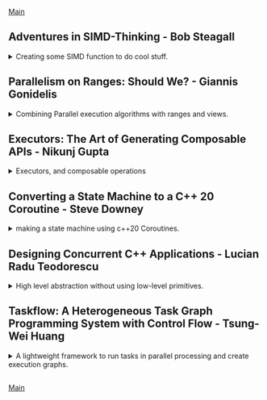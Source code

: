 <!--
// cSpell:ignore simd Steagall intrinsics cstdio immintrin loadu mmask storeu permutexvar permutex2var mmsetr maskz fmadd Giannis Gonidelis asynchrony KEWB unseq Nikunj Exascale randomizer kokkos hpx lcos Harel lconcore luceto cuda cudaflow sycl syclflow saxpy
 -->

[Main](README.md)

## Adventures in SIMD-Thinking - Bob Steagall

<details>
<summary>
Creating some SIMD function to do cool stuff.
</summary>

[Adventures in SIMD-Thinking](https://youtu.be/1FPobiebZLE)

> SIMD - Single instruction, multiple data

(getting high performance from running the same instruction on a register that contains more than one data point)

> Agenda
>
> - Create some usefull basis function using some SIMD (AVX-512) intrinsics.
> - Try some SIMD-style thinking to tackle a few interesting problems.
>   - Intra-register sorting.
>   - Fast linear median-of-seven filter.
>   - Fast small-kernel convolution.
> - No heavy code, but lots of pictures
>   - Thinking "vertically"

SSE/AVX registers

- SSE 2(~2000)/3(~2004)/4(~2008)
  - 8 registers, which is 128 bits/ 16 bytes / 4 floats(or int32_t)
- AVX 2 (~2013)
  - 16 regisers (256 bits)
  - allows permuting of 32-bit elements across the two 128 lanes
  - gather primitives
- AVX 512 (~2017)
  - 32 registers (512 bits)
  - allows permutting across all 128-bit lanes.
  - gather, scatter and compressed store primitives.
  - one /two/four sockets versions

getting started with some boiler plate code and functions

```cpp
#include <cstdio>
#include <cstdint>
#include <type_traits>
#ifdef __OPTIMIZE__
    #include <immintrin.h>
    #define KEWB_FORCE_INLINE inline __attribute__((__always_inline__))
#else
    #define __OPTIMIZE__
    #include <immintrin.h>
    #undef __OPTIMIZE__
    #define KEWB_FORCE_INLINE inline
#endif

namespace simd {
    using rf_512 = __m512; //float register type
    using ri_512 = __m512i; // int register type
    using msk_512 = uint32_t; //mask
    //..
}
```

### Basic Functions

registers can be treated as groups of values from the same type, and we do the same operation on all of them, masks allow us to choose which registers we change and which not.\
operations are done elementwise.\
we need to consider the order of lsb and msb.\
intrinsics can't be constexpr.

functions have different implementations for float and intgers, but are functionally the same.

- _load_value_ (float and integers) - to fill register with value
- _load_from_ - to fill register with a value from a pointer
- _masked_load_from_ - to load from memory with a mask and register value or a single value overload.
  - a mask means we either keep the value as it is or load from memory.
- _store_to_ - unaligned store in ptr destination
- _masked_store_to_ - store with mask
- _make_bit_mask_ - a template that creates bit masks from.
- _blend_ - combine two registers based on a mask (take from either register a or register b)
- _permute_ - reorder positions of the register based on the the values inside the intgers register
- _masked_permute_ - conditionally choose from a or a permuted version of b.
  - similar to blend with a, permute(b)
  - if mask is off, use a, if on, use the permuted value from b.
- _make_perm_map_ - a template that creates a permutation mask.
- _rotate_ - create a permutation mask and reorder
  - _rotate_down_
  - -rotate*up*
- _shift_down_, _shift_up_ - perform a blend of the rotated values with a register
- _shift_down_with_carry_,_shift_up_with_carry_ - blend two register, from a position, the rotation point partitions from which register ro take the value.
  - like taking a window from two registers, take parts of one register and some parts of another.
- _in_place_shift_down_with_carry_ - change the registers with the contents from the rotate.
- _add_,_sub_ - arithmetics (a+b,a-b)
- _fused_multiply_add_ - multiply two registers and then add a third register ((a\*b) + c)
  - usefull on convulsion algorithms, like a running total (sum product)
- _minimum_,_maximum_ - register with min/max values of the two register

```cpp
KEWB_FORCE_INLINE rf_512 load_value(float v)
{
    return _mm512_set1_ps(v);
}

KEWB_FORCE_INLINE ri_512 load_value(int32_t i)
{
    return _mm512_set1_epi32(i);
}

KEWB_FORCE_INLINE rf_512 load_from(float const * ptr_float)
{
    return _mm512_loadu_ps(ptr_float);
}

KEWB_FORCE_INLINE ri_512 load_from(float const * ptr_int)
{
    return _mm512_loadu_epi32i(ptr_int);
}

KEWB_FORCE_INLINE rf_512 masked_load_from(float const * ptr_float,rf_512 fill, msk_512 mask)
{
    return _mm512_mask_loadu_ps(fill,(__mmask16) mask,ptr_float);
}

KEWB_FORCE_INLINE rf_512 masked_load_from(float const * ptr_float,float fill, msk_512 mask)
{
    return _mm512_mask_loadu_ps(_mm512_set1_ps(fill),(__mmask16) mask,ptr_float);
}

KEWB_FORCE_INLINE void store_to(float * ptr_destination,rf_512 r)
{
    _mm512_storeu_ps(ptr_destination,r)
}

KEWB_FORCE_INLINE void store_to(float * ptr_destination,rf_512 r,msk_512 mask)
{
    _mm512_mask_storeu_ps(ptr_destination,(__mmask16)mask,r)
}

template <unsigned A = 0,....,unsigned P =0>
KEWB_FORCE_INLINE constexpr uint32_t make_bit_mask()
{
    //.. to much code for me to write, maybe I could use a folding expression here...
}

KEWB_FORCE_INLINE rf_512 blend(rf_512 a,rf_512 b,msk_512 mask)
{
    return _mm512_mask_blend_ps((__mmask16)mask,a,b);
}

KEWB_FORCE_INLINE rf_512 permute(rf_512 r,ri_512 perm)
{
    return _mm512_permutexvar_ps(perm,r);
}

KEWB_FORCE_INLINE rf_512 masked_permute(rf_512 a,rf_512 b,ri_512 perm,msk_512 mask)
{
    return _mm512_mask_permutexvar_ps(a,(__mmask16)mask,prem,b);
}

template <unsigned A,....,unsigned P>
KEWB_FORCE_INLINE constexpr ri_512 make_perm_mask()
{
    //static assert
    retrun _mmsetr_epi32(A,B,C,D,E,F,G,H,I,J,K,L,M,N,O,P)
}

template<int R>
KEWB_FORCE_INLINE rf_512 rotate(rf_512 r)
{
    if constexpr((R%16)==0)
    {
        return r;
    }
    else
    {
        constexpr int S = (R>0) ? (16 -(R & 16)) : -R;
        constexpr int A = (S+0) R % 16;
        constexpr int B = (S+1) R % 16;
        //...
        constexpr int O = (S+14) R % 16;
        constexpr int P = (S+15) R % 16;

        return _mm512_permutexvar_ps(_mmsetr_epi32(A,B,C,D,E,F,G,H,I,J,K,L,M,N,O,P),r);
    }
}

template<int R>
KEWB_FORCE_INLINE rf_512 rotate_down(rf_512 r)
{
    static_assert(R >= 0)
    return rotate<-R>(r);
}

template<int R>
KEWB_FORCE_INLINE rf_512 rotate_up(rf_512 r)
{
    static_assert(R >= 0)
    return rotate<R>(r);
}

template<int S>
KEWB_FORCE_INLINE rf_512 shift_down(rf_512 r)
{
    static_assert(S >= 0 && S<=16)
    return blend(rotate_down<S>(r),load_value(0.0f), shift_down_blend_mask<S>());
}

template<int S>
KEWB_FORCE_INLINE rf_512 shift_up(rf_512 r)
{
    static_assert(S >= 0 && S<=16)
    return blend(rotate_up<S>(r),load_value(0.0f), shift_up_blend_mask<S>());
}

template<int S>
KEWB_FORCE_INLINE rf_512 shift_down_with_carry(rf_512 a,ref_512 b)
{
    static_assert(S >= 0 && S<=16)
    return blend(rotate_down<S>(a),rotate_down<S>(b), shift_down_blend_mask<S>());
}

template<int S>
KEWB_FORCE_INLINE rf_512 shift_up_with_carry(rf_512 a,ref_512 b)
{
    static_assert(S >= 0 && S<=16)
    return blend(rotate_up<S>(a),rotate_up<S>(b), shift_up_blend_mask<S>());
}

template<int S>
KEWB_FORCE_INLINE void in_place_shift_down_with_carry(rf_512 &a,ref_512 &b)
{
    static_assert(S >= 0 && S<=16)
    constexpr msk_512 z_mask = (0xFFFFu >> (unsigned)S);
    constexpr msk_512 b_mask = ~z_mask & 0xFFFFu;
    ri_512 perm = make_shift_permutations<S,b_mask> ()
    a = _mm512_permutex2var_ps(a, perm,b);
    b = _mm512_maskz_permutex2var_ps((__mmask16)z_mask,b,perm,b)
}

KEWB_FORCE_INLINE rf_512 add(rf_512 a,ref_512 b)
{
    return _mm512_add_ps(a,b);
}

KEWB_FORCE_INLINE rf_512 sub(rf_512 a,ref_512 b)
{
    return _mm512_sub_ps(a,b);
}

KEWB_FORCE_INLINE rf_512 minimum(rf_512 a,ref_512 b)
{
    return _mm512_min_ps(a,b);
}
KEWB_FORCE_INLINE rf_512 maximum(rf_512 a,ref_512 b)
{
    return _mm512_max_ps(a,b);
}
```

now lets build some functions that use those building blocks

### Intra-register Sorting with Sorting networks.

- _compare_with_exchange_ - usefull for sorting, we can sort pairs of positions.

```cpp
KEWB_FORCE_INLINE rf_512 compare_with_exchange(rf_512 vals, ri_512 perm, msk_512 mask)
{
    rf_512 exch =permute(vals,perm); //create a permuted register.
    rf_512 v_min = minimum(vals,exch); // create register of minimums
    rf_512 v_max = maximum(vals,exch); // create register of maximums
    return blend(v_min,v_max,mask); // combine those register by mask.
}
```

> A sorting network (SN) is an abstract device build from:
>
> - A fixed number of "wires" which carry "values"
> - "comparators" which connect pairs of wires and swap the values on the wires if they are not in the desired order.

example:
![wikipedia](https://upload.wikimedia.org/wikipedia/commons/thumb/9/9b/SimpleSortingNetworkFullOperation.svg/650px-SimpleSortingNetworkFullOperation.svg.png)

1. start with unsorted data \[3,2,4,1]
2. first point tests and swaps between the first and third element, but since 3< 4, we don't swap \[3,2,4,1]
3. next, we compare_and exchange second and fourth elements, 2 > 1 so we swap \[3,1,4,2]
4. next, we can do two operations at the same time first and second, third and fourth. 3 > 1 (swap), 4>2 (swap) \[1,3,2,4]
5. and now we compare again, the second and third elements 3 >2 (swap) \[1,2,3,4]
6. our data is now sorted

there are Sorting networks listed for different sizes (number of wires), the less switching points, the better, the optimal networks were proven up to size 12.

we can use this sorting network to sort our registers efficiently.

(this really reminds me of algorithms to get number of bits with set bit masks)

```cpp
KEWB_FORCE_INLINE rf_512 sort_two_lanes_of_8(rf_512 vals)
{
    const ri_512 perm_0 = make_perm_mam<1,0,3,2,5,4,7,6,9,8,11,10,13,12,15,14>();
    constexpr mask_512 mask_0 = make_bit_mast<0,1,0,1,0,1,0,1,0,1,0,1,0,1,0,1>();

    const ri_512 perm_1 = make_perm_mam<3,2,1,0,7,6,5,4,11,10,9,8,15,14,13,12>();
    constexpr mask_512 mask_1 = make_bit_mast<0,0,1,1,0,0,1,1,0,0,1,1,0,0,1,1,>();
    //... repeat this few more times
    vals = compare_with_exchange(vals, perm0, mask0);
    vals = compare_with_exchange(vals, perm1, mask1);
    vals = compare_with_exchange(vals, perm2, mask2);
    vals = compare_with_exchange(vals, perm3, mask3);
    vals = compare_with_exchange(vals, perm4, mask4);
    vals = compare_with_exchange(vals, perm5, mask5);
    return vals;
}
```

he goes over an example of this and show how things get swapped. there will always be the same amount of calls, no branching.

### Fast Medain Filter

if we can sort into two lanes of eight, why not two lanes of seven? if we have 7 elements, the median is the fourth element.

median filters are good

> - Preserving edge features in a singal.
> - Preserving large discontinueties.
> - Eliminating outliers without blur.
> - De-noising.

function avx_median_of_7()
creating a windows of seven values, we run over the data, calculate median of seven, store them in an accumulator.

(some code that I'm not writing)

some benchmarking results. comparing _std::nth_element_, _std::sort_ and the _avx_median_of_7_ (what he built), for sorted values and random values. the simd function works faster, and it's working at linear time.

### Small Kernel Convolution

[Convolution wikipedia](https://en.wikipedia.org/wiki/Convolution).\
convolution, signal S, kernel K, output S*K is the confultion.
"every point of result s*k is equal to S at that point weighted by every point of K"
(something about centering)

real world applications

> - Signal and image processing
> - Probability and processing
> - Computer vision
> - Differential equations

example singal with six data points, kernel with three points, we get a result of size six. we center the kernel (the median value) on each of the signal points, and we start reducing the relevent signal points using the kernel as weights.

$
S\ Signal = s0,s1,s2...s6 \\
K\ Kernel = k0,k1,k2\\
R\ Result = r0,r1,r2...r6\\
r0 = s0*0 + s0k1 + s1k2\\
r1 = s0k0 + s1k1 + s2k2\\
r2 = s1k0 + s2k1 + s3k2\\
r3 = s2k0 + s3k1 + s4k2\\
r4 = s3k0 + s4k1 + s5k2\\
r5 = s4k0 + s5k1 + s6k2 \\
r6 = s5k0 + s6k1 + 0*k2 \\
$

we have windows in the size of the kernel, and we do a sum product on the element-wise multiplication. there is a connection between convolution and correlation. this is fitting for an simd algorithm _avx_convolve_.

(more code that i'm not writing).

using the _fused_multiply_add_ function from before. another sliding window algorithm.

benchmarking again, checking against [Intel MKL Math Kernel Library](https://en.wikipedia.org/wiki/Math_Kernel_Library). we get a nice speed up.

</details>

## Parallelism on Ranges: Should We? - Giannis Gonidelis

<details>
<summary>
Combining Parallel execution algorithms with ranges and views.
</summary>

[Parallelism on Ranges: Should We?](https://youtu.be/gA4HaQOlmSY),[slides](https://cppnow.digital-medium.co.uk/wp-content/uploads/2021/05/Parallelism-on-Ranges.pptx)

[HPX](https://github.com/STEllAR-GROUP/hpx) - concurrency and parrallism.

### Algorithms and Ranges

the stl came into life in 1998, with algorithms, containers and iterators. in c++17 parallelism algorithm were included in the stl, and the execution policies were introducted into the world. but we still didn't have:

> - Composability: Coding multiple sequencies is still inconvenient.
> - Performant Composability: immediate effect of lack of Composability.

[range-v3](https://github.com/ericniebler/range-v3) is a library that provides Composability. this makes code more readable, and has the potential to make it much faster.

> A range is:
>
> - an abstraction of "a sequence of items"
> - something iterable
>
> A range is actually:
>
> - a begin iterator & sentinel pair, where sentinel:
>   - an end iterator of the same type as begin iterator
>   - a value
>   - a distance from the begin iterator

in a `c_string` the begin iterator is the start of the chars, and the sentinel is the null-terminator. it can also be the address of the null terminator, or the distance from the start.

we no longer need to pass around the begin and end iterator

```c++
std::vector<int> v{1,2,3,4};
std::find(std::begin(v),std::end(v),3);
// ranges
ranges::find(v,3);
ranges::find(begin(v), sentinel<int>{4},3);
```

for composability, in this example we want to filter squared values which are odd (keep only even squared elements). with stl algorithms, we need to pass around the iterators, and we have temporary values. ranges don't require all that.

```cpp
std::vector<int> vi {1,2,3,4,5};
std::transform(std::begin(vi),std::end(vi),std::begin(vi),[](int i){return i*i;});
auto res = std::remove_if(std::begin(vi),std::end(vi),[](int i){return i%2 ==1;});

//ranges
auto rng = vi |
ranges::view::transform([](int i){return i*i;}) |
ranges::view::remove_if([](int i){return i%2==1;});
std::cout<< rng <<'\n';
```

views are lazy ranges algorithms that evaluate on demand, we only calculate it when we call it. range adaptors take a range and return a view. we employ the pipe operator, just like unix.

in c++20, ranges v3 are partial standardized, but unfortunately, we don't have execution policies with them.

### HPX

HPX, a standard conforming library for concurrency and parallism. it follows the same api as the stanard library. but it does it better. is's also a general purpose library, works for local development and distributed systems.\
provides parallelism and asynchrony, with stl parallel algorithms and "futures" that go past what other libraries provide.

- Reallocate work on the fly, avoid static scheduling.
- Always keep your threads busy, don't let them idle.
- dynamic scheduling of tasks, removing barriers.

uses the standard execution policies:

- sequential execution (`seq`)
- parallel execution (`par`)
- vector execution (`unseq`)
- parallel vector execution (`par_unseq`)
- asynchronous executuion (`par(task)`)
  - this is something we didn't have until now.

more control to the user over the parallelization.

we no longer block the execution, and the execution waits until we need the future.

```cpp
future<int> f1 =async(&fun);

// or

future<void> f2= for_each(par(task), std::begin(v),std::end(v), /* some lambda*/);


f2.get();
//or
f2.then(
    /* do next thing*/
)
```

hpx algorithm support

```cpp
hpx::reduce(par,std::cbegin(v),std::cend(v),/*some lambda*/);
//async
hpx::reduce(par(task),std::cbegin(v),std::cend(v),/*some lambda*/);
//ranges overloads
hpx::ranges::reduce(v,/*some lambda*/);
hpx::ranges::reduce(std::begin(v),sentinel,/*some lambda*/);
```

### Parallel Ranges

combining ranges and execution policies,

base form

```cpp
hpx::for_each(par, v.begin(), v.end(),/*lambad*/)
```

range form

```cpp
namespace hpx {
    namespace ranges{
        result_type for_each(ExPolicy policy, Rng rng, F f)
        {
            return for_each(policy, hpx::util::begin(rng),hpx::util::end(rng),f);
        }
    }
}
```

stage 1.5, iterator and sentinel

```cpp
namespace hpx {
    namespace ranges{
        result_type for_each(ExPolicy policy, Iter iter, Sentinel sent, F f)
        {
            auto new_end_iter = //do something with sentinel to get the end iterator with ranges::next, ranges::advance, ranges::distance... etc
            return base_impl::for_each(policy, iter,new_end_iter,f);
        }
    }
}
```

but the final goal is to use ranges and views,

```cpp

std::vector<int> vi {1,2,3,4,5};
auto rng = vi |
ranges::views::transfrom([](int i){return i*i;}) |
ranges::views::remove_if([](int i){return i % 2 ==1;});
```

options

> 1. provide combined implementations for each combination of operators (combinatorial explosion)
> 2. use fork-join strategy (also rejected)
> 3. fusion (this was chosen)

views are lazily evaluated, so we fuse together the stages.

some operation combinations are harder to parallelize like this than others:

> hard:
>
> - transform | remove_if
> - adjacent_remove_if | reverse
>
> easy:
>
> - transform | reverse
> - accumulate | transform

this depends on how the iterator types is exposed, and when we have temporaries, container resizing and predcates about more then one element things are more difficult.

```cpp
std::vector<int> vi(10'000'000);
std::iota(std::begin(vi),std::end(vi),1);

auto rng = vi |
ranges::views::transform([](int i){return i*i;}) |
ranges::views::reverse;


hpx::ranges::for_each(hpx::execution::par, rng,[](auto i){return i;});
```

hpx stages:

> - c++20 conformance
> - parallelize when single range argument input
> - parallelize when iterator-sentinel input
> - parallelize when input is composed from a chain of views

### Results

some things don't get performance boost from parallelization, and some do.

### Future Work

should we parallelize ranges?\
sometimes, yes. there are good and bad cases, we should take advantage of inherent fusion.

</details>

## Executors: The Art of Generating Composable APIs - Nikunj Gupta

<details>
<summary>
Executors, and composable operations
</summary>

[Executors: The Art of Generating Composable APIs](https://youtu.be/8rRTKWdfAOU),[slides](https://cppnow.digital-medium.co.uk/wp-content/uploads/2021/05/CNow-2021.pptx)

HPX - task based parallelism model, standard confirming with similar syntax. supports parallel, distributed and heterogenous applications, has light-weight threads. similar syntax for local and remote operations.

### Resilience

Exascale computing - 10^18 operations.\
SDC - silent data corruptions, not detected. usually have low probability for happening in a single processor, but will happen for thousends of them. do we even care about them?

### HPX Implementation

> assumptions:
>
> - No global variables for state changes.
> - use built-in constructs (channels)
> - Task do not change the input data parameters.
>   Task boundary is an ideal position to add resilience

example: task 1 computes a result and feeds it to task 2. but if there was a silent error, we can check the value (add resiliency, credability) before passing on the data. we use _Task Replay_ and _Task Replicate_.

async replay: do task A, if there is an exception, replay the task, if not, continue. this is done recursively.

async replicate: do task A some times.

```cpp
template <typename F, typename... Ts>
auto async_replay(std::size_t n, F&& f,TS&&... ts)
{
    using result_t = typename std::invoke_result<F,Ts..>::type;
    return detail::async_replay_helper<result_t>(n, std::forward<F>(f),std::forward<Ts>(ts)...);
}

template <typename Result, typename F, typename ... Ts>
hpx::future<Result> async_replay_helper(std::size_t n, F&& f,TS&&... ts)
{
    hpx::future<Result> f_ = hpx::async(f,ts...);
    return f_.then(hpx::launch::sync,
    [n, f=std::forward<F>(f),...ts = std::forward<Ts>(ts)](hpx::future<Result>&& f_)
        {
            if (f_.has_exception())
            {
                //get handle to exception
                auto ex = rethrow_on_abort_replay(f_);
                if (n!=0)
                {
                    return async_replay_helper(n-1,std::forward<F>(f),std:forward<Ts>(ts)...);
                }
                std::rethrow_exception(ex);
            }
            return hpx::make_ready_future(f_.get());
        }
    );
}
template <typename F, typename... Ts>
auto async_replicate(std::size_t n, F&& f,TS&&... ts)
{
    using result_t = typename std::invoke_result<F,Ts..>::type;

    std::vector<hpx::future<result_t>> results;
    results.reserve(n);

    for (std::size_t i =0; i!=n; ++i)
    {
        results.emplace_back(hpx::async(f,ts...));
    }
    return hpx::dataflow(
        hpx::launch::sync,
        [n](std::vector<hpx::future<result_t>>&& results) mutable {
            std::exception_ptr ex;
            for (auto && f: std::move(results))
            {
                if (!f.has_exception())
                {
                    return hpx::make_ready_future(f.get());
                }
                else
                {
                    ex =rethrow_on_abort_replicate();
                }
            }
               std::rethrow_exception(ex);
        },std::move(results));
}
```

### Implementation Variations

Algorithm based fault tolerance, based on validation function.

we can use the async replicate function to validate, as we have more than one valid result:

- intoduce consensus through vote functions
- introduce results validation through predicates
- introduce consensus on valid results from predicates.

**distributed software resilience**:\
 we need entities that are serializable, we can't send function pointers over network because of how the address randomizer works.

```cpp
template <typename Result, typename Pred, typename F, typename...Ts>
auto async_replay_helper(std::size_t n, Pred&& pred, F&& f, Ts&&... ts)
{
//..
//.. within lambda after `if(f.has_exception())`

auto && res = f.get();
if (!HPX_INVOKE(pred, res)&& n != 0)
{
// validation failed
// try again, with n-1;

return async_replay_helper(n-1, std::forward<Pred>(pred), std::forward<F>(f), std::forward<TS>(ts)...);
}
return hpx::make_ready_future(std::move(res));
}
```

now we have some results, and we want to reach a consensus

```cpp
template <typename Result, typename Vote, typename F, typename...Ts>
auto async_replicate_vote(std::size_t n, Vote&& vote, F&& f, Ts&&... ts)
{
//..
//.. within gpx::dataflow (vote is forward captured in the lambda

std::vector<hpx::future<Result>> exceptionless_results;
exceptionless_results.reserve(n);

std::exception_ptr ex;

for (auto&& f:std::move(results))
{
if (!f.has_exception())
{
exceptionless_results.emplace_back(f.get());
}
else
{
ex= rethrow_on_abort_replicate();
}
}

if (exceptionless_results.empty()
{
std::rethrow_exception(ex);
}

// where did valid results come from?
return hpx::make_ready_future(HPX_INVOKE(std::forward<Vote>(vote), std::move(valid_results));
}
```

the same scenario, but on different machine (distributed), we send the command over the network and then other machine does the action.

```cpp
template <typename Result, typename Vote, typename Action, typename...Ts>
auto async_replicate_vote(std::vector<hpx::id_type> ids, Vote&& vote, Action&& action, Ts&&... ts)
{
using result_t = typename std::invoke_result<Action, hpx::id_type, Ts..>::type;
std::vector<hpx::future<result_t>> results;
results.reserve(ids.size());

for (std::size_t i = 0; i != ids.size(); ++i)
{
    results.emplace_back(gpx::async(action,ids.at(i),ts..));
}
//..
}
```

the performace cost is based on how many futures are accessed, so there a small performance cost for replay+validate, but a high cost for replicate+validate.

some benchmarking.

### The Need For Executors

> if overheads are low, why not use it everywhere?

```cpp
auto f1 = hpx::async(my_func, args...);
//can be converted into
auto f2 = hpx::async_replay(n,my_func, args...);

auto f3= my_algorithm(args...);
//can be converted into
auto f4 = hpx::async_replay(n, my_algorithm, args);;

hpx::for_each(hpx::execution::par, my_range.begin(), my_range.end(), my_func);
//doesn't convery nicely
```

> "Executors are modular components for creating execution"\
> (P0443,2016)

executors work on an executing resource and provide abstraction over it.

```cpp
template<InputRange Ir, OutputRange Or>
auto some_algorithm(Ir&& ir, Or&& or)
{
//some work
}

//executor unaware algorithm
template<Executor Ex,InputRange Ir, OutputRange Or>
auto some_algorithm(Ex ex,Ir&& ir, Or&& or)
{
ex.execute(/* some work*/);
}

//executor aware algorithm
template<Executor Ex,InputRange Ir, OutputRange Or>
auto executor_aware_algorithm(Ex ex,Ir&& ir, Or&& or)
{
return algorithm(ex, std::forward<Ir>(ir), std::forward<Or>(or));
}
```

now we can have clean and composable API

```cpp
auto f1 = hpx::async(my_func, args...);
//can be converted into executor
auto f2 = hpx::async(ex,my_func, args...);

auto f3= my_algorithm(args...);
//can be converted into executor
auto f4 = my_algorithm(ex,args...);

hpx::for_each(hpx::execution::par, my_range.begin(), my_range.end(), my_func);
//can be converted into executor!
hpx::for_each(hpx::execution::par.on(ex), my_range.begin(), my_range.end(), my_func);
```

hpx executors (based on P0443R4):

member function:

- post - fire and forget
- sync_excute - blocking , like std::invoke
- async_excute - non blocking, like std::async(func, args...)
- bulk_async_excute - async_excute, but in bulk
- then_execute - support `.then()`
- bulk_then_execute - bulk version `.then()`

an executor can have one or more of those function. we want compile time performance, so we create customization points objects. we have executor categories

- is_one_way_executor - no channels to return results
- is_two_way_executor - has return results
- is_bulk_two_way_executor - for bulk operations.

### example

```cpp
hpx::async(ex, func, args...);
// calls
template<typename Executor>
struct async_dispatch<Executor, typename std::enable_if<traits::is_one_way_executor<Executor>>::value || traits::is_two_wat_executor<Executor>::value>::type>;

async_execute(std::forward<Executor(exec), std::forward<F>(f), std::forward<Ts>(ts)...);

exec.async_execute(std::forward<F>(f), std::forward<Ts>(ts)...);
```

now we go back to the resilience replay executor and add a way to handle two way execution

```cpp
template<typename BaseExecutor, typename Validate>
class replay_executor
{
private:
BaseExecutor & exec_;
std::size_t replay_count_;
Validate validator_;

public:

template<typename F>
explicit replay_executor(BaseExecutor& exec, std::size_t n, F&& f)
: exec_(exec), replay_count_(n), validator_(std::forward<F>(f))
{}

template<typename F, typename...Ts>
auto async_execute(F&& f, Ts&&... ts)const
{
return async_replay_validate(exec_, replat_count_, validator_, std::forward<F>(f), std::forward<Ts>(ts)...);
}
//...
};
```

and for the bulk two way executor, we add to the above class

```cpp
template <typename F, typename S, typename..Ts>
auto bulk_async_execute(F&& f, S const& shape, Ts&&... ts) const
{
using namespace hpx::parallel::execution;
std::size_t size = hpx::util::size(shape);
using result_type= typename detail::bulk_function_result<F,S,Ts...>::type;
using future_type= typename executor_future<BaseExecutor, result_type>::type;

std::vector<future_type> results;
results.resize(size);

hpx::lcos::local::latch l(size+1);

spawn_hierarchical(results,l, 0,size, num_task, f, hpx::util::begin(shape), ts...);
l.count_down_and_wait();
return results;
}
// this should be somewhere in teh spawn_hierarchical function
results[base+i] = async_execute(func, *it, ts...);
```

and the driver code itself

```cpp

hpx::execution::parallel_executor base_exec;
auto exec = hpx::resillency::experimental::make_replay_executor(base_exec,3);

auto f= hpx::async(exec, fuc, args...);
some_algorithm(exec, args...);
hpx::for_each(hpx::execution::par.on(exec), my_range.begin(), my_range.end(), my_func);
```

virtually no effort for the user, easy to add. it also produces clean and readable code as compared to replicate and replay, the executors are composbile!

> - Resilience executors are base-executor unaware.
> - Resilience executors are algorithm unaware.
> - Resilience executors are runtime unaware.

```cpp
hpx::kokkos::default_host_executor exec_;
auto exec = hpx::kokkos::resiliency::make_replay_executor(exec_, n, validate);
auto f = hpx::async(exec, func, args...);
```

</details>

## Converting a State Machine to a C++ 20 Coroutine - Steve Downey

<details>
<summary>
making a state machine using c++20 Coroutines.
</summary>

[Converting a State Machine to a C++ 20 Coroutine](https://youtu.be/Z8jHi9Cs6Ug), [slides](https://cppnow.digital-medium.co.uk/wp-content/uploads/2021/04/convert-state-machine-coroutine-slides-1.pdf)

> C++ 20 coroutines can naturally express in linear code components that are today written as state machines that wait on async operations.\
> This talk walks through using the low-level machinery and customization points in c++20 to convert a state machien, which waits at the end of steps for async service operations to complete, into a single coroutine that `co_awaits` those operations.

### Basics

C++20 Co Routines: Inaccurate summary

like a lambda, excepts:

> - the lambda is the return type
> - they control when they suspend
> - no stacks, threads or fibers

Stackfull vs stackless?

> stackless
>
> - they execute on the regular stack
> - the architectural model is very different from from fibers or threads.
> - Coroutine == Resumable Statefull Function

if it has `co_await`, it's a coroutine. there are some versions of a co_awaits:

- co_await
- co_yield
- co_return

a coroutine body.

```cpp
{
   promise-type promise {promise-constructor-arguments};
   try{
       co_await promise.initial_suspend();
       // function-body
   } catch(...){
       if (!initial-await-resume-called)
       {
            throw;
       }
       promise.unhandled_exception();

   }
   final-suspend:
    co_await promise.final_suspend();
}
```

> **terms defined:**
>
> - promise-type: determined by coroutine_traits<>, but usually a typedef in the return type.
> - promise-constructor-arguments: there parameters if there's a valid overload from promise-type that takes them, otherwise empty.
> - function-body: the body of the coroutine function
> - initial-await-resume-called: was the await_resume of the initial suspend called? did we start?
> - final-suspend: target for `co_return` which calls either `return_value` or `return_void` first then executes `goto final-suspend`.
>
> **awaitables**
>
> - bool await_read(): proceed or suspend, false is suspend.
> - await_suspend: callied if `await_read` is (contextually) false
>   - `void await_suspend(coroutine_handle<> h):` call `await_suspend` and suspend.
>   - `bool await_suspend(coroutine_handle<> h)`: call `await_suspend` and resume if false.
>   - `std::coroutine_handle<Z> await_suspend(coroutine_handle<> h)`: call `resume` on return.
> - T await*resume(): call when resume, T is the results of co_await. \_Awaitable* interface is programmer facing.

minimal example

```cpp
template <typename T>
struct awaitable: public std::suspend_always{
    //constexpr bool await_read() const noexcept{return false;} //from std::suspend always
    costexpr void await_suspend(coroutine_handle<> H) const noexcept {h.resume();}
    costexpr T await_resume() const noexcept {return T{};}
}
```

> **promises**
>
> - ReturnType::promise_type: typedef for the promise.
> - get_return_object(): the return type of the coroutine.
>   - `return_value()` : return value or...
>   - `return_void()`
>   - `return_`
> - initial_suspend(): initial suspend before body
> - final_suspend(): final suspend after body
> - unhandled_exception(): called if an exception escapes Promises and coroutine return types are library writer facing.
>
> GCC's Implementation is almost exactly a lambda\
> Theres an insane of an unnameable type that is tied to the particular coroutine frame, the type has a bit of astate that indicates where the `jmp` to upon entry goes to. The coroutine function allocates one of these, and ties it to the return type via the promise.

minimal example:

```cpp
#include <coroutine>

struct MinimalCoRo{
    struct promise_type{
        MinimalCoRo get_return_object(){
            return {.h_: std::coroutine_handle<promise_type>::from_promise(*this)};
        }
        std::suspend_always inital_suspend() noexcept{return {};}
        std::suspend_always final_suspend() noexcept{return {};}
        void unhandled_exception(){}
    };
std::coroutine_handle<promise_type> h_;
};

void before();
void after();

MinimalCoRo func()
{
    before();
    co_await std::suspend_always{};
    after();
}
```

### A Bit of Therory

> UML State Diagrams\
> Describes a "finite automaton", standardized as part of the Unified modeling language back in the last century.

- activation/deactivation
- sub-states
- orthogonal regions, effect nearly everything (think <kbd>CapsLock</kbd> and <kbd>NumLock</kbd> keys)

> UML based of Harel state charts:\
> A generalization of state machine diagrams more usable for human being, allows for grouping states with the same parameters together as the substate charts. Allows for history, returning to a state with the substate active when the the superstate left. A full formal model.

UMLs are models, but it doesn't necessarily translate 1-to-1 to code. tools can generate code based on a model, but it won't be the best (easiest, maintaible) way to express it. the state chart is a documention tool in some cases.

> **The Core Coroutine Transformation is to a State Machine**\
> C++20 coroutines are resumable functions. a coroutine is transformed into:
>
> - a handle to the frame holding the stack variables.
> - an indicator of where to resume
> - an instance comprising this particular execution.

The State is maintained in the coroutine frame. the coroutine frame is equivalent to the member variables of an object.\
`co_await` points are the states: the coroutine is waiting for input (to resume).\
_Resumptions_ are transitions firing. When a transition fires the coroutine can decide how to proceed to the next state.

State machines aren't just ways to implement regex, there are large state machines and (mostly) small state machines. for large state machine management tools are needed.\
writing down the state machine model helps clarify the transitions.

most state machines are simple, and have different paths:

- **Golden path** - things go well.
- **Error path** - things go badly in expected ways:
  - bad input
  - file not found
- **Failure path** - things go badly in unexpected ways:
  - "2+2 ==5"

The 7&pm; rule (seven plus-minus two), this is about the size of a state machine we can mentally model, anything larger requires extrating substates or using management tools to maintain.

> "Generality might mean `goto`"

some times statemachines have states that can be reached from any other state, and states might need to go forward of backwards. this is ok, because we don't leave the scope of the machine / coroutine.

> **Suspension and Decision**: guarded transitions just _if tests_ after a suspension point.

in the diagrams, these are labels next to a transition. decision from input on where to transition.

there are not standard library solutions and coroutine types defined as of c++20. there might be some added in the c++23 release. this isn't something new, in earlier versions of c++ it was expected of users to write their own containers and iterators types. it's okay for users and library writers to write and handcraft types. this is part of how the standardization process works. the community understands what is needed, what works and what is important. coroutines can be implemented by the users, and any additions to the standard won't break them.

### Simple Multistep Async Operations

basic example,(not actual production code)

```cpp
class CreateUser
{
    CreateUser (std::string id); //constructor
};
```

Lookup user or create

```cpp
Result CreateUser::findUser(){
    db::getUser(id,[](std::unique_ptr<User> user){
        userCallback(user);
        });
    return CONTINUE;
}

void CreateUser::userCallback(std::unique_ptr<User> usr)
{
    user_ = std::move(user);
    resume_();
}
```

Validate request wih "Compliance"

```cpp
Result CreateUser::findUser()
{
    compliance::checkOK(user_, [] (bool isOK){
        complianceCallback(isOk);
        });
    return CONTINUE;
}

void CreateUser::complianceCallback(bool isOK)
{
    isOK_ = isOK;
    resume_();
}
```

Broadcast operation

```cpp
Result CreateUser::broadcastNewUser()
{
    if (isOK_){
        queueBroadcast(*user);
    }
    return CONTINUE;
}
```

Return status for request

```cpp
Result CreateUser::endTransaction()
{
    return DONE;
}
```

```cpp
class CreateUser
{
    Result CreateUser::findUser();
    Result CreateUser::okToCreate();
    Result CreateUser::broadcastNewUser();
    Result CreateUser::endTransaction();

    void CreateUser::userCallback(std::unique_ptr<User> user);
    void CreateUser::complianceCallback(bool isOK);

};
```

> "Natural Non-Async Code is the Inverse of Coroutine Transform": if this were all synchonous it would just be a sequence of calls.

but we don't want to simple wait for responses and block operations. we don't want to tie up the thread.

> "While Not Done" : externally this is driven checking if the object said it was done, and if not, scheduling the next operation.

### Async Callbacks and Threads

```cpp
void (* callback)(void * context, void * response, void * error); //function type declration
void install (callback cb, void * context);
```

> Typical generic C-ish callback interface
>
> - you give the framework the context to give back to you
> - it gives you the response you were waiting for
> - alternatively or additionally it tells you about any errors.
>
> C++ callback is often a type-erased callable, like `std::function<>`, binding `this` and other parameters.

the context is the _this_ pointer or the coroutine frame. we (or the framework) cast it back to the known type.

a frequent source of errors is with threads, we might run into deadlocks and issues with locks. IO stalling. we might need to make use of threadpools and reschedule operations back to them, and the problems compound.

**converting a callback to an awaitable**

```cpp
void api_with_callback(std::string p, std::function<void(int result)> callback);
auto api_with_callback_awaitable(const std::string* parameter)
{
    struct awaiter :
    {
        std::sting parameter_;
        int result_;
        awaiter(const std::string& parameter): parameter_(parameter){}
        bool await_ready(){return false;} // suspend always
        void await_suspend(std::coroutine_handle<> handle)
        {
            api_with_callback(parameter_,[this,handle](int result){
                result_=result;
                handle.resume();
            });
        }
        int await_resume { return result_; }
    }

    return awaiter(parameter);
}
```

rescheduling on the thread pool

```cpp
// for exposition only
void thread_pool::await_suspend(coroutine_handle<> handle)
{
    schedule(job([](){ handle.resume(); }));
}
```

> **Coroutines are Not Async** : theres no magic that makes them asynchronous.\
> **Coroutines are Deterministic**: transfer of control from the coroutine is deterministic, either outward to te owner or to a particular coroutine. resumption of a coroutine is direct.

direct - not to a thread or fiber, just back to the normal stack. the frame is stored on the heap

> **Suspension is Not Async**: nothing happens to a suspend coroutine, there are no threads.\
> **Transfer of Control is Sync**: suspension hands control on the same thread. Resumption happens on the same thread as the resumer.\
> **Async is External to the Coroutine**: Async can be built with coroutines, but it's external to the coroutine mechanism itself. Sync can be built from Async, the other way around is far more difficult.

if we want async operations, we need to build them, there is nothing inherently asynchronous about coroutines. this is because coroutines are stackless. suspending a coroutine doesn't end the scope. if we have a lock, then it's not unlocked when we suspend the function.

```cpp
task<Excpected<std::unique_ptr<User>,bool>> createUSer(std::string id)
{
    std::unique_ptr<User> user = co_await db::getUser(id);
    co_await threadpool_;
    bool isOK = co_await compliance::checkOk(user);
    co_await threadpool_;
    if (isOK)
    {
        queueBroadcast(*user);
    }

    co_return {std::move(user), isOK};
}
```

in the code above:

- logic is clearer
- writing new async state machines is easier

the code is linear. `co_await` the threadpool is to request a reschedule for ourselves.

### Questions

- _canceling or timeout a coroutine which is async_
- _tla + modeling_ (TLA: Temporal Logic of Actions)
- _compiler stuff_
- _changing behavior based on internal state_
- _when does the work happen_ - it happens in compile time
- _allocation costs and efficiency_
- _`co_awaiting` a list of tasks_
- _benchmarks and scaling_
- _writing unit tests for coroutines_

</details>

## Designing Concurrent C++ Applications - Lucian Radu Teodorescu

<details>
<summary>
High level abstraction without using low-level primitives.
</summary>

[Designing Concurrent C++ Applications](https://youtu.be/nGqE48_p6s4),[slides](http://lucteo.ro/content/pres/C++Now2021-Designing-Concurrent-C++-Applications-pres.pdf), [github code examples](https://github.com/lucteo/cppnow2021-examples), [No Locks Manifesto](http://nolocks.org/).

a graph showing what people find frustrating, with concurrency safety issues being on top.

the talk will try to build a high level concurrency framework, mostly without locks, that will be high performant.

### Threads Considered Harmful

a talk from earlier in the year [Threads Considered Harmful](https://youtu.be/_T1XjxXNSCs).

threads in this context mean raw threads + synchronization (locks), the problems are: Performance, Understandability, Thread-Safety, and Composability. it's very likely to make a mistake and get it wrong and cause a problem with on of them.

we want a general method, without locks, without safety issues (as much as possbile), with good performance, and have it being composobale and decomposable.\
this will be done by using tasks(independent units of work), those tasks have all the dependencies explicitly stated. a unit of work is a series of instructions.

there are article in "overload" journal showing the theoritcal results:

> - all concurrent algorithms
> - safety insured
> - no need fo locks
> - high efficiency for greedy algorithm
> - high speedups
> - easy composition and decomposition

this doesn't include GPU, SIMD and c++20 coroutines.

### Conccurent Design by Example

concurrency without using locks.

we start with an example, we use the _concore_ library, but we can use other libraries as well, we care about the design, not the implementation.

```cpp
#include <concore/spawn.hpp>

int main() {
    // Create a task and executes it
    // The task can run in the same thread, or a different thread
    concore::spawn_and_wait([] {
        printf("Hello, concurrent world!\n");
    });

    return 0;
}
```

a bit more serious example, creating task to run concurrently.

```cpp
#include <concore/spawn.hpp>

#include "../common/utils.hpp"

void print_message_task(const char* msg) {
    CONCORE_PROFILING_SCOPE();
    CONCORE_PROFILING_SET_TEXT(msg);

    printf(" %s", msg);

    sleep_for(100ms);
}

int main() {
    profiling_sleep profiling_helper;
    CONCORE_PROFILING_FUNCTION();

    // Create a task group, so that we keep track of the running tasks
    auto grp = concore::task_group::create();

    // Create 9 tasks to be run concurrently
    concore::spawn([=] { print_message_task("How"); }, grp);
    concore::spawn([=] { print_message_task("did"); }, grp);
    concore::spawn([=] { print_message_task("the"); }, grp);
    concore::spawn([=] { print_message_task("multi-threaded"); }, grp);
    concore::spawn([=] { print_message_task("chicken"); }, grp);
    concore::spawn([=] { print_message_task("cross"); }, grp);
    concore::spawn([=] { print_message_task("the"); }, grp);
    concore::spawn([=] { print_message_task("road"); }, grp);
    concore::spawn([=] { print_message_task("?"); }, grp);

    // Ensure that all the tasks are completed
    // This performs a BUSY WAIT -- it takes tasks and executes them
    concore::wait(grp);

    printf("\n");
    return 0;
}
```

- Tracy profiler
- Spawning tasks & waiting for them
- Task system

we can rebuild the code above with the profing option enabled
`clang++ -std=c++17 -DTRACY_ENABLE=1 -I/Users/luceto/work/other/tracy -stdlib=libc++ -lconcore -lconcore_profling -o out/02_fork 02_fork.cpp`. and now wee see the timeline of the threads.

the number of threads created is equal to the number of cores in the macine, and then a thread can be reused.

example 03.1: using a callback with tasks, in this example the task is executed on the same thread. example 03.2: using tasks vs using mutexes. example 03.3 uses a chain of async operations, makes use of templates.

example 4 is about joining tasks (waiting for them to finish), and we have an option using a task group to set the order of execution.

example 5 is _fork-join_, divide and conquer approach. we split the task into smaller chunks, each time creating a new task, either as new thread or the existing, and then we wait for the parts to finish.

example 6 is _concurrent for_, which splits the work across threads, similar to `std::for_each(std::execution::par, int_iter{0}, int_iter{20},work)`.

example 7 is _concurrent_reduce_, which tries to create a single value from multiple value.

example 8 is _concurrent_scan_, each input produces an output, but each output requires knowledge of the previous inputs. in this case, we use a prefix-sun.

example 9 is about _task graphs_, a series of tasks which depend on another in a known way, the number of threads used is determined by the depencies between the tasks.

example 10 is _pipeline_, we can set the order and the concurrency model, so some tasks need to be called in a certain order, and some can be run together with others.

example 11.2 is _serializers_, in this example we have a running window average, which for some reason cannot be used in a concurrent method, so the serializer is an executor that ensures the safety. the tasks can be run in different threads, but never concurrently. this is a way to avoid using mutexes.\
example 11.2 is a _read-write serializer_, which replaces the read-write problem, so we no longer use mutexes. example 11.3 sets a limit on the number of parallel operations,so it replaces the semaphore.

this concludes the first part, we now see that we can use tasks as high-level concurrency abstractions, and we have no need for low-level primitives.

### C++23 Executors

all the examples comply with the proposed executors of c++23.

- executors
- senders and receivers
- senders algorithm

example 1 shows how the abstractions work within the executor framework. executors are really simple.

example 2.1 _senders and receivers_ demonstrate a connection between a sender and receiver, the scheduler from the thread pool creates the operation state. we skip example 2.2. in example 2.3 we show custom sender and receivers.

example 3 is _sender algorithms_, as proposed in c++23.

### Performance Topics

> Targeting throughput. latency is also a concern, but not the main one.

in a global pool of workers threads, we usually one thread per core, but if we know our tasks have large wait time, we can have more threads.\
the important thing is to have more tasks than cores, we want to always have something running and getting work done. keep threads busy.

there is a small overhead for the library, so the tasks should be big enough to make the process worth it.

example 1 _cpu_intensive_, we try to keep the cpus busy, if there aren't doing work, we're wasting time and losing progress.

example 2 _limit threads_. no example 3. example 4 shows the difference in speedup depending on the number of threads, the best performance is twice the number of cores (because of hyper-threading).

example 5 shows how serializers compare to mutex. we see the times it takes and how mutexes prevent us from using all of our cpu. we skip example 6.

### Building New Concurrency Abstractions

> Extensibility is the key

the standart won't ship with all we the need, we will have to create our own implementations for the first period of time.

we have an example of composition and decomposition, the same as the earlier pipeline example. we can change the steps without effecting the pipeline and the concerns, we mix concurrent abstractions together.

in example 2 we mix serializers, in example 3 we have a partial priority serializer, example 4 is matrix processing, example 5 is data streams, which reacts to a source in real-time.

### Conclusions

Concurrency without locks is possible. it's not complicated to write or to extend. the low level primitives exists in the framework level, not the user code. we even get good performance.

</details>

## Taskflow: A Heterogeneous Task Graph Programming System with Control Flow - Tsung-Wei Huang

<details>
<summary>
A lightweight framework to run tasks in parallel processing and create execution graphs.
</summary>

[Taskflow: A Heterogeneous Task Graph Programming System with Control Flow](https://youtu.be/4XhH0XN0zQQ),[slides](https://cppnow.digital-medium.co.uk/wp-content/uploads/2021/05/talk.pdf), [TaskFlow github](https://taskflow.github.io), [Proflier/Visualizer](https://taskflow.github.io/rfprof)

Agenda:

- Express your parallisem in the right way
- Parallelize your applications using Taskflow
- Understand our scheduing algorithm
- Boost performance in real applications
- Make C++ amenable to heterogenous parallelism

parallel computing makes computation faster by several orders of magnitude, modern computers CPU have several cores. however, they are challenges to parallel computing

- Debuging
- Dependency constraints
- Concurrency control
- Scheduing efficiencies
- Task and data race
- Dynamic load balancing

> How can we make it easier for C++ developers to quickly write parallel and heterogenous programs with _high performance and scalability_ and _simultaneous high productivity_?\
> **Taskflow** offers a solution

a simple example, we runt to run four tasks, A,B,C,D, where A must run first, D must run last, and B and C can run in either order or in parallel.

```cpp
#include <taskflow/taskflow.hpp> //Taskflow is header only

int main()
{
  tf::Taskflow taskflow;
  tf::Executor executor;

  auto [A,B,C,D] = taskflow.emplace(
    [] () { std::cout << "TaskA\n"},
    [] () { std::cout << "TaskB\n"},
    [] () { std::cout << "TaskC\n"},
    [] () { std::cout << "TaskD\n"}
  );

  A.precede(B,C); // A runs before B and C
  D.succeed(B,C); // D runs after B and C
  executor.run(taskflow).wait() // submit the taskflow o the executor
  return 0;
}
```

to run the example we need to clone the repository and include the library. it's a header-only library, and doesn't require linking.

```sh
git clone htttps://github.com/taskflow/taskflow.git #clone once
g++ -std=c++17 simple.cpp -I taskflow/taskflow -O2 -pthread -o simple
./simple
```

also a built-in profiler/visualizer

```sh
TF_ENABLE_PROFILER=simple.json ./simple
cat simple.json
#paste the profiling json data to https://taskflow.github.io/tfprof/
```

### Express your Parallisem in the Right Way

the motivation was - VLSI-CAD tools, designing chips.

(a horbile looking graph)

> "how can we write efficient C++ parallel programs for this monster computation task graph with **millios of CPU-GPU dependant tasks along with algoithmic control flow**?"

the existing tools were not sufficent:

1. complex task dependencies.
   > existing tools are good at loop parallism, but weak in expressing heterogenous task graphs at this large scale.
2. complex control flow - dynamic control flow(combinatorial optimization, analtical methods)
   > existing tools are _directed acyclic graph_ (DAG)-based and do not anticipate cycles or conditional dependencies, lacking _end-to-end_ parallelism.

an example of an **iterative optimizer**

> 4 computation tasks with dynamic control flow:
>
> 1. starts with _init_ task
> 2. enters the _optimizer_ task (e.g. GPU math solver)
> 3. check if the optimization converged: if not, loop back, if yes, continue to the final stage
> 4. output the results
>
> how can we easily descrive this workload of dynamic control flow using existing tools to acehive end-to-end parallelism?

designing parallel programing is not trivial. we need a way (infrastructure, framework) to express the dependencies of heterogenous task in a parallel, multi-computation enviornment.

### Parallelize your Applications using Taskflow

task flow has five task types:

1. static tasks - basic task on a callable object
2. dynamic tasks - dynamic parallelism task
3. cudaFlow/syclFlow task - gpu task
4. condition task - control flow of the parallelism
5. module task - composable tasks

#### Static Tasks

basic code example in OpenMP library:

```cpp
#include <omp.h> //OpenMP is a langauge extension to describe parallelism using compiler directives
int main()
{
  #omp parallel num_thread(std::thread::hardware_concurrency())
  {
    int A_B ,A_C, B_D, C_D;

    #pragma omp task depend(out: A_B,A_C) //task depedency clauses
    {
      std::cout<<"TaskA\n";
    }
    #pragma omp task depend(in: A_B,out: B_D) //task depedency clauses
    {
      std::cout<<"TaskB\n";
    }
    #pragma omp task depend(in: A_C,out: C_D) //task depedency clauses
    {
      std::cout<<"TaskC\n";
    }
    #pragma omp task depend(int: B_D,C_D) //task depedency clauses
    {
      std::cout<<"TaskD\n";
    }
  }
  return 0;
}
```

> in openMP, task clauses are static and explicit, programmers are responsible for the proper order of writing task consistent with sequential execution.

the order of the code must be the same as the order of execution.

example of TTB flow graph library by Intel,

```cpp
#include <tbb.h> // Intels's TBB is a general-purpose programming library in C++
int main()
{
  using namespace tbb;
  using namespace tbb::flow;
  int n = task_scheduler init::default_num_threads();
  task task_scheduler init(n);
  graph g; // dependency flow graph

  // declaring tasks as a continue_node
  continue_node<continue_msg>A(g,[](const continu_msg &) {
    std::cout<<"Task A\n";
  });

  continue_node<continue_msg>B(g,[](const continu_msg &) {
    std::cout<<"Task BA\n";
  });

  continue_node<continue_msg>C(g,[](const continu_msg &) {
    std::cout<<"Task C\n";
  });

  continue_node<continue_msg>D(g,[](const continu_msg &) {
    std::cout<<"Task D\n";
  });

  make_edge(A,B);
  make_edge(A,C);
  make_edge(B,D);
  make_edge(C,D);
  A.try_put(continue_msg());
  g.wait_for_all(;)
}
```

> TBB has excellent performance in generic parallel computing. its drawback is mostly in the _ease-of-use_ standpoint (simplicity, expressivity and programmability).

#### Dynamic Taskwing - subflow

**TaskFlow**, a task that is compsed of inner tasking, its a new task dependecy graph that is spawned in exectuiton of another task.

```cpp
tf::task A = tf.emplace([](){}).name("A");
tf::task C = tf.emplace([](){}).name("C");
tf::task D = tf.emplace([](){}).name("D");


// create a subflow graph (dynamic Tasking)
tf::Task B = tf.emplace([](tf::Subflow& subflow)
{
  tf::task B1 = subflow.emplace([](){}).name("B1");
  tf::task B2 = subflow.emplace([](){}).name("B2");
  tf::task B3 = subflow.emplace([](){}).name("B3");

  B1.preceded(B3);
  B2.preceded(B3);
}).name("B");

A.precede(B); //B runs after A
A.precede(C); //C runs after A
B.precede(D); //D runs after B
C.precede(D); //D runs after C
```

dynamic subflow can be nested of recursive, like fibonacci number computation, each task spawns a new subflow.

#### Heterogenous Tasking (cudaFlow) - offloading a task to GPU

> Single percision AX + Y ("SAXPY")
>
> - get x and y vectors on CPU (`allocate_x`, `allocate_y`)
> - copy x and y to GPU (`g2d_x`, `h2d_y`)
> - run saxpy kernel on x and y (`saxpy kernel`)
> - copy x and y back to CPU (`d2h_x`,`d2h_y`)

we

```cpp
const unsigned N = 1<<20;
std::vector<float> hx(N,1.0f),hy(N,2.0f);
float *dx{nullptr}, *dy{nullptr};
auto allocate_x = taskflow.emplace([&](){cudaMalloc(&dx,4*N);});
auto allocate_y = taskflow.emplace([&](){cudaMalloc(&dy,4*N);});

auto cudaflow = taskflow.emplace([&](tf::cudaFlow& tf)
{
  auto h2d_x = cd.copy(dx, hx.data(),N); // CPU-GPU data Transfer
  auto h2d_y = cd.copy(dy, hy.data(),N);

  auto d2h_x = cf.copy(hx.data(),dx,N); // GPU-CPU data Transfer
  auto d2h_y = cf.copy(hy.data(),dy,N);

  auto kernel= cf.kernel((N+255)/256,256,0,saxpy,N, dx,dy);
  kernel.succeed(h2d_x,h2d_y).precede(d2h_x,d2h_y);
});

cudaflow.succeed(allocate_x, allocate_y);
executor.run(taskflow).wait();
```

> Key motivations
>
> - Our closure enables stateful interface
>   - user capture data in reference to marshal data exchange between CPU and GPU tasks.
> - Our closure hides implementation details judiciously
>   - we use cudaGraph (since cuda 10) due to it's excellent performance, much faster than streams in large graphs.
> - Our closure extendes to new accelerato types
>   - syclFlow, openclFlow, coralFlow, tpuFlow, fpgaFlow, etc...)
>
> "We do not simplify kernel programming but **focus on CPU-GPU tasking that affects the performance to a large extent!** (same for data abstraction)

(something about keeping things visible to make performance better)

also **syclFlow**, logic as C++ code, associated with a SYCL queue.

```cpp
auto syclflow = taskflow.emplace([&](tf::syclFlow& sf)
{
  auto h2d_x = cd.copy(dx, hx.data(),N); // CPU-GPU data Transfer
  auto h2d_y = cd.copy(dy, hy.data(),N);

  auto d2h_x = cf.copy(hx.data(),dx,N); // GPU-CPU data Transfer
  auto d2h_y = cf.copy(hy.data(),dy,N);

  auto kernel = cf.parallel_for(sycl::range<1>(N),[=](sycl::id<1> id){
    dx[id]=2.0f * dx[id]+dy[id];
  });

  kernel.succeed(h2d_x,h2d_y).precede(d2h_x,d2h_y);
},queue); // create a syclFlow form a SYCL queue on a SYCL device
```

#### Conditional Tsking

> condition tasks intgrate control flow into a task graph to form end-to-end parallelism.

when a task return zero, it's a conditional task.

simple `if-else` task

```cpp
auto init = taskflow.emplace([&]() {initialize_data_structure();}).name("init");
auto optimizer = taskflow.emplace([&]() {matrix_solver();}).name("optimizer");
auto converged = taskflow.emplace([&]() {return converged() ? 1 : 0;}).name("converged"); // conditional task
auto output = taskflow.emplace([&]() {std::cout<<"Done!\n";}).name("output");

init.precede(optimizer);
optimizer.precede(converged);
converged.precede(optimizer, output); // return 0 to the optimizer again
```

`while/for loop` task. some our static task and some a conditional tasks.

```cpp
tf::Taskflow taskflow;
int i;
auto [init,cond, body, back, done] = taskflow.emplace(
  [&]() {std::cout<< "i=0"; i=0;},
  [&]() {std::cout<< "while i<5\n"; return i<5 ? 0 : 1;},
  [&]() {std::cout<< "i++=" << i++ <<'\n';},
  [&]() {std::cout<< "back\n"; return 0;},
  [&]() {std::cout<< "done\n";}
);
init.precede(cond);
cond.precede(body, done);
body.precede(back); // increment i
back.precede(cond); // not actually needed in this case, depending on application
```

non deterministic loops. flip 5 coins until you get 5 heads.

```cpp
auto A = taskflow.emplace([&](){});

auto B = taskflow.emplace([&](){ return rand()%2; });
auto C = taskflow.emplace([&](){ return rand()%2; });
auto D = taskflow.emplace([&](){ return rand()%2; });
auto E = taskflow.emplace([&](){ return rand()%2; });
auto F = taskflow.emplace([&](){ return rand()%2; });
auto G = taskflow.emplace([&](){});

A.precede(B).name("init");
// on zero it goes to the next task, on 1 it goes back to task B
B.precede(C,B).name("flip-coin-1");
C.precede(D,B).name("flip-coin-2");
D.precede(E,B).name("flip-coin-3");
E.precede(F,B).name("flip-coin-4");
F.precede(G,B).name("flip-coin-5");
G.name("end");
```

switch case, task as a switch statement, the return value specifies which task is used.

```cpp
auto [source, swichCond, case1,case2,case3,target] = taskflow.emplace(
[](){ std::cout << "source\n"; },
[](){ std::cout << "switch\n"; return rand()%3; },
[](){ std::cout << "case1\n"; return 0; },
[](){ std::cout << "case2\n"; return 0; },
[](){ std::cout << "case3\n"; return 0; },
[](){ std::cout << "target\n" ;}
);
source.preced(swichCond);
swichCond.precede(case1,case2,case3);
target.succeed(case1,case2,case3);
```

> "Existing frameworks on expressing conditional tasking or dynamic control flow suffer from _exponential growth_ of code complexcity."

#### Composable tasking

allowing compsability, so it's easier to optimize them.

```cpp
tf::Taskflow f1,f2;

auto [f1A, f1B]= f1.emplace(
[]() { std::cout << "Task f1A\n";},
[]() { std::cout << "Task f1B\n";}
);


auto [f2A, f2B,f2C]= f2.emplace(
[]() { std::cout << "Task f2A\n";},
[]() { std::cout << "Task f2B\n";},
[]() { std::cout << "Task f2C\n";}
);
auto f1_module_task = f2.composed_of(f1);
f1_module_task.succeed(f2A,f2B).precede(f2C);
```

> in Taskflow library, everthing is unified
>
> - Use `emplace` to create a task
> - Use `precede` to add a task dependency
> - No need to learned different sets of API
> - You can create a really complex graph
>   - Subflow(ConditionTask(cudaFlow))
>   - ConditionTask(StaticTask(cudaFlow))
>   - Composition(Subflow(ConditionTask))
>   - Subflow(ConditionTask(cudaFlow))
>   - ...
> - Scheduler performs end-to-end optimization
>   - Runtime, energy efficiency and throughput

**K means Clustering Example**

> - one cudaFlow for host-to-device data transfers.
> - one cudaFlow for finding the _k_ centroids.
> - one condition task to model iteration.
> - one cudaFlow for device-to-host data transfers.

### Understand our Scheduing Algorithm

The executor manages a set of threads to run taskflows:

- all execution methos are _non-blocking_
- all execution methos are _thread-safe_

submit taskflow to executor.

```cpp
tf::Taskflow taskflow1,taskflow2, taskflow3;
tf::Executor executor;

// create tasks and dependencies

auto future1 = executor.run(taskflow1);
auto future2 = executor.run_2(taskflow2,1000);
auto future3 = executor.run_until(taskflow3,[1=0](){return i++>5; });

executor.async([]() {std::cout << "async task\n"; });
executor.wait_for_all(); // wait fo all the above task to finish
```

> Task level scheduling: decide how tasks are enqueued under control flow.
>
> - ensure a feasible path to carry out control flow
> - avoids task race under cyclic and conditional execution
> - maximizes the capability of conditional tasking
>
> Worker level scheduling: decide how task are executed by which workers.
>
> - adopts work stealing to dynamically balance load
> - adapts workers to available task parallelism
> - maximes performance, energy and throughput

strong dependency and weak dependency. a weak dependency is "dependency" on a conditional task. a scheduler must start with a task without any depencides,

it's easy to make mistakes with condition tasks. like starting with a conditional task, or having race conditions when combining strong a weak dependencies.

work stealing allows threads to improve performance thorugh dynamic load balancing.

### Boost Performance in Real Applications

real life use cases:

one example is optimizing cell locations on a chip (VLSI placement).dynamic control flow, cudaFlow tasks, conditional cycle and static tasks.\
comparing against other libraries shows that taskFlow performs better in many case, and never worse.

another example is a machine learning, computing a neural network.

takeaway:

> "Different model give different implementations. the parallel code/algorithm may run fast, ye the parallel computing infrastructure to soupport that algorithm may dominate the entrire performance."

> Taskflow enables end-to-end expresion of CPU-GPU dependant tasks along with algorithmic control flow.

### Make C++ Amenable to Heterogenous Parallelism

parallelism is never standalone, it's a tool that we use to apply to our programs, no one tool could express all parallelisms.

> - C++ parallelism is primitive (but in a good shape)
>   - _std::thread_ is powerfull but very low level
>   - _std::async_ leaves off handling task dependencies
>   - No easy way to describe control flow in parallelism
>     - C++17 parallel STL count on bulk synchronous parallelism
> - C++ has no standard way to offload tasks to accelerators

</details>

##

[Main](README.md)
